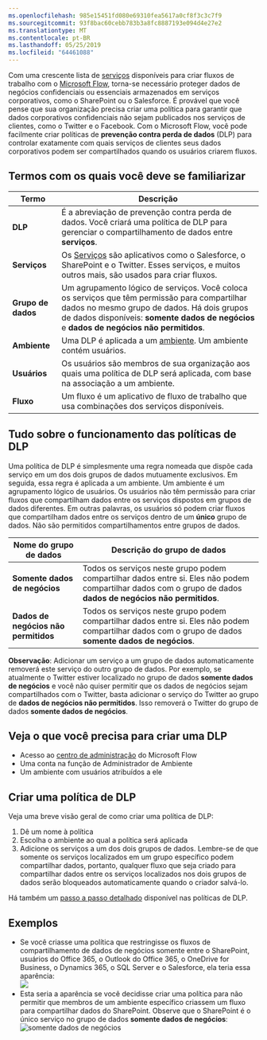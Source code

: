 ```yaml
---
ms.openlocfilehash: 985e15451fd080e69310fea5617a0cf8f3c3c7f9
ms.sourcegitcommit: 93f8bac60cebb783b3a8fc8887193e094d4e27e2
ms.translationtype: MT
ms.contentlocale: pt-BR
ms.lasthandoff: 05/25/2019
ms.locfileid: "64461088"
---
```

Com uma crescente lista de [serviços](https://flow.microsoft.com/services) disponíveis para criar fluxos de trabalho com o [Microsoft Flow](https://flow.microsoft.com), torna-se necessário proteger dados de negócios confidenciais ou essenciais armazenados em serviços corporativos, como o SharePoint ou o Salesforce. É provável que você pense que sua organização precisa criar uma política para garantir que dados corporativos confidenciais não sejam publicados nos serviços de clientes, como o Twitter e o Facebook. Com o Microsoft Flow, você pode facilmente criar políticas de **prevenção contra perda de dados** (DLP) para controlar exatamente com quais serviços de clientes seus dados corporativos podem ser compartilhados quando os usuários criarem fluxos.  

## <a name="terms-you-should-get-familiar-with"></a>Termos com os quais você deve se familiarizar

| Termo | Descrição |
| --- | --- |
| **DLP** |É a abreviação de prevenção contra perda de dados. Você criará uma política de DLP para gerenciar o compartilhamento de dados entre **serviços**. |
| **Serviços** |Os [Serviços](https://flow.microsoft.com/services) são aplicativos como o Salesforce, o SharePoint e o Twitter. Esses serviços, e muitos outros mais, são usados para criar fluxos. |
| **Grupo de dados** |Um agrupamento lógico de serviços. Você coloca os serviços que têm permissão para compartilhar dados no mesmo grupo de dados. Há dois grupos de dados disponíveis: **somente dados de negócios** e **dados de negócios não permitidos**. |
| **Ambiente** |Uma DLP é aplicada a um [ambiente](../environments-overview-admin.md). Um ambiente contém usuários. |
| **Usuários** |Os usuários são membros de sua organização aos quais uma política de DLP será aplicada, com base na associação a um ambiente. |
| **Fluxo** |Um fluxo é um aplicativo de fluxo de trabalho que usa combinações dos serviços disponíveis. |

## <a name="all-about-how-dlp-policies-work"></a>Tudo sobre o funcionamento das políticas de DLP
Uma política de DLP é simplesmente uma regra nomeada que dispõe cada serviço em um dos dois grupos de dados mutuamente exclusivos. Em seguida, essa regra é aplicada a um ambiente. Um ambiente é um agrupamento lógico de usuários. Os usuários não têm permissão para criar fluxos que compartilham dados entre os serviços dispostos em grupos de dados diferentes. Em outras palavras, os usuários só podem criar fluxos que compartilham dados entre os serviços dentro de um **único** grupo de dados. Não são permitidos compartilhamentos entre grupos de dados.  

| **Nome do grupo de dados** | **Descrição do grupo de dados** |
| --- | --- |
| **Somente dados de negócios** |Todos os serviços neste grupo podem compartilhar dados entre si. Eles não podem compartilhar dados com o grupo de dados **dados de negócios não permitidos**. |
| **Dados de negócios não permitidos** |Todos os serviços neste grupo podem compartilhar dados entre si. Eles não podem compartilhar dados com o grupo de dados **somente dados de negócios**. |

**Observação**: Adicionar um serviço a um grupo de dados automaticamente removerá este serviço do outro grupo de dados. Por exemplo, se atualmente o Twitter estiver localizado no grupo de dados **somente dados de negócios** e você não quiser permitir que os dados de negócios sejam compartilhados com o Twitter, basta adicionar o serviço do Twitter ao grupo de **dados de negócios não permitidos**. Isso removerá o Twitter do grupo de dados **somente dados de negócios**.

## <a name="heres-what-you-need-to-create-a-dlp"></a>Veja o que você precisa para criar uma DLP
* Acesso ao [centro de administração](https://admin.flow.microsoft.com) do Microsoft Flow  
* Uma conta na função de Administrador de Ambiente  
* Um ambiente com usuários atribuídos a ele  

## <a name="create-a-dlp-policy"></a>Criar uma política de DLP
Veja uma breve visão geral de como criar uma política de DLP:  

1. Dê um nome à política
2. Escolha o ambiente ao qual a política será aplicada
3. Adicione os serviços a um dos dois grupos de dados. Lembre-se de que somente os serviços localizados em um grupo específico podem compartilhar dados, portanto, qualquer fluxo que seja criado para compartilhar dados entre os serviços localizados nos dois grupos de dados serão bloqueados automaticamente quando o criador salvá-lo.  

Há também um [passo a passo detalhado](../prevent-data-loss.md) disponível nas políticas de DLP.  

## <a name="examples"></a>Exemplos
* Se você criasse uma política que restringisse os fluxos de compartilhamento de dados de negócios somente entre o SharePoint, usuários do Office 365, o Outlook do Office 365, o OneDrive for Business, o Dynamics 365, o SQL Server e o Salesforce, ela teria essa aparência:  
  ![](./media/learning-data-loss-prevention/a-few-business-centric-services.png)  
* Esta seria a aparência se você decidisse criar uma política para não permitir que membros de um ambiente específico criassem um fluxo para compartilhar dados do SharePoint. Observe que o SharePoint é o único serviço no grupo de dados **somente dados de negócios**:  
  ![somente dados de negócios](./media/learning-data-loss-prevention/sharepoint-only-no-sharing-guided-learning.png)

